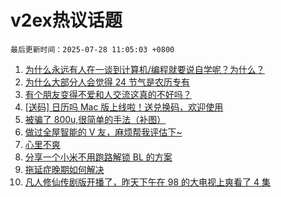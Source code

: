 # v2ex热议话题

`最后更新时间：2025-07-28 11:05:03 +0800`

1. [为什么永远有人在一谈到计算机/编程就要说自学呢？为什么？](https://www.v2ex.com/t/1148028)
1. [为什么大部分人会觉得 24 节气是农历专有](https://www.v2ex.com/t/1148014)
1. [有个朋友变得不爱和人交流这真的不好吗？](https://www.v2ex.com/t/1148055)
1. [[送码] 日历吗 Mac 版上线啦！送兑换码，欢迎使用](https://www.v2ex.com/t/1148006)
1. [被骗了 800u,很简单的手法（补图）](https://www.v2ex.com/t/1147979)
1. [做过全屋智能的 V 友，麻烦帮我评估下~](https://www.v2ex.com/t/1147992)
1. [心里不爽](https://www.v2ex.com/t/1148093)
1. [分享一个小米不用跑路解锁 BL 的方案](https://www.v2ex.com/t/1148044)
1. [拖延症晚期如何解决](https://www.v2ex.com/t/1148051)
1. [凡人修仙传剧版开播了，昨天下午在 98 的大电视上爽看了 4 集](https://www.v2ex.com/t/1148109)

